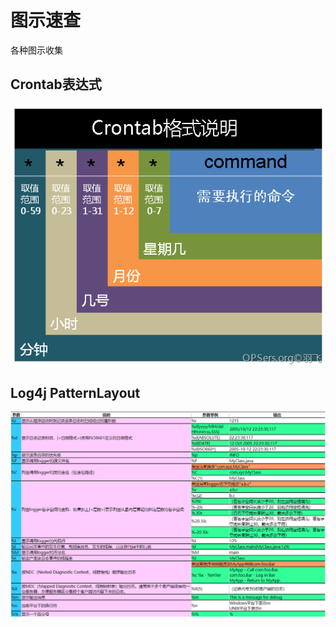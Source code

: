 # 图示速查

各种图示收集

## Crontab表达式

![crontab](./assets/crontab.png)

## Log4j PatternLayout

![log4j](./assets/log4j.png)

